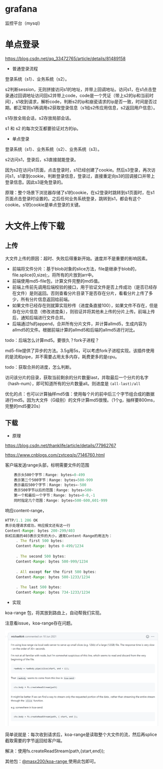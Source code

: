 # grafana

监控平台（mysql）

# 单点登录

https://blog.csdn.net/qq_33472765/article/details/81489158

- 普通登录流程

登录系统（s1）、业务系统（s2）。

s2判断session，无则拼接访问s1的地址，并带上回调地址。访问s1，在s1点击登录通过回调地址访问回s2并带上code，code是一个凭证（带上s2的ip和当前时间），s1收到请求，解析code，判断s2的ip和崩瓷请求的ip是否一致，时间是否过期。都正常则s1再调用s2获取登录信息（s1给s2传应用信息，s2返回用户信息）。

s1存放全局会话，s2存放局部会话。

s1 和 s2 的每次交互都要验证对方的ip。

- 单点登录

登录系统（s1）、业务系统（s2）、业务系统（s3）。

s2访问s1，登录后，s3直接就能登录。

因为s2在访问s1页面，点击登录时，s1已经创建了cookie。然后s3登录，再次访问s1，s1拿到cookie，判断登录信息，登录过，直接重定向s3的回调接口并带上登录信息。因此s3是免登录的。

原理：整个场景下浏览器存储了s1的cookie，在s2登录时跳转到s1页面时，在s1页面点击登录时设置的。之后任何业务系统登录，跳转到s1，都会有这个cookie。s1的cookie是单点登录的关键。



# 大文件上传下载

## 上传

大文件上传的原因：超时、失败后得重新开始。速度并不是重要的影响因素。

- 前端将文件分片：基于blob对象的slice方法，file是继承于blob的，file.splice(0,size);，将所有的片放到arr中。
- 前端使用md5-file包，计算文件完整的md5值。
- 前端上传前先调用后端校验的接口，用于验证文件是否上传成功（是否已经存在文件）是则返回。否则查看分片目录下是否存在分片，看看分片上传了多少，所有分片信息返回给前端。
- 如果文件已经存在则就算实现秒传（进度条直接100），如果文件不存在，但是存在分片信息（修改进度条），则验证并将其他未上传的分片上传。前端上传后，通知后端进行文件合并。
- 后端通过fs的append，合并所有分片文件，并计算allmd5，生成内容为allmd5的文件。根据前端计算的allmd5和后端的allmd5进行对比。



todo：后端怎么计算md5。要很久？fork子进程？

md5-file提供了异步的方法。3.5g用5s，可以考虑fork子进程实现。该插件使用的是流和pipe，并不需要占用太多内存，耗费更多的是cpu。

todo：获取合并的进度，怎么判断。

访问该分片的目录，获取当前剩余的分片数量last，并取最后一个分片的名字（hash-num），即可知道所有的分片数量all。则进度是  `(all-last)/all`

优化的点：也可以计算抽样md5值：使用每个片的前中后三个字节组合成的数据进行md5。因为大文件（G级别）的文件计算md5很慢。（1个g，抽样要800ms，完整的md5要20s）

## 下载

- 原理

https://blog.csdn.net/thanklife/article/details/77962767

https://www.cnblogs.com/zxtceq/p/7146760.html

客户端发送range头部，标明需要文件的范围

```js
    表示头500个字节：Range: bytes=0-499
    表示第二个500字节：Range: bytes=500-999
    表示最后500个字节：Range: bytes=-500
    表示500字节以后的范围：Range: bytes=500-
    第一个和最后一个字节：Range: bytes=0-0,-1
    同时指定几个范围：Range: bytes=500-600,601-999
```

响应content-range，

```js
HTTP/1.1 206 OK
表示处理请求成功，响应报文还有这一行
Content-Range: bytes 200-299/403
斜杠后面的403表示文件的大小，通常Content-Range的用法为：
     . The first 500 bytes:
     Content-Range: bytes 0-499/1234

     . The second 500 bytes:
     Content-Range: bytes 500-999/1234

     . All except for the first 500 bytes:
     Content-Range: bytes 500-1233/1234

     . The last 500 bytes:
     Content-Range: bytes 734-1233/1234
```

- 实现

koa-range 包，将其放到路由上，自动帮我们实现。

注意看issue，koa-range存在问题。

![image-20220209222612016](images\image-20220209222612016.png)

简单说就是：每次收到请求后，koa-range是读取整个大文件的流，然后再splice截取需要的字节返回给客户端。

解决：使用fs.createReadStream(path,{start,end});

其他包：[@masx200/koa-range ](https://www.npmjs.com/package/@masx200/koa-range) 使用此包即可。

